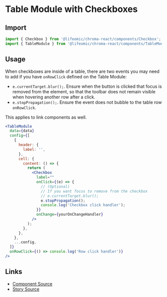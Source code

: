 # Table Module with Checkboxes

<!-- STORY -->

## Import

```js
import { Checkbox } from '@lifeomic/chroma-react/components/Checkbox';
import { TableModule } from '@lifeomic/chroma-react/components/TableModule';
```

## Usage

When checkboxes are inside of a table, there are two events you may need to add
if you have `onRowClick` defined on the Table Module:

- `e.currentTarget.blur();`. Ensure when the button is clicked that focus is
  removed from the element, so that the toolbar does not remain visible when
  hovering another row after a click.
- `e.stopPropagation();`. Ensure the event does not bubble to the table row
  `onRowClick`.

This applies to link components as well.

```jsx
<TableModule
  data={data}
  config={[
    {
      header: {
        label: '',
      },
      cell: {
        content: () => {
          return (
            <Checkbox
              label=""
              onClick={(e) => {
                // (Optional)
                // If you want focus to remove from the checkbox
                // e.currentTarget.blur();
                e.stopPropagation();
                console.log('Checkbox click handler');
              }}
              onChange={yourOnChangeHandler}
            />
          );
        },
      },
    },
    ...config,
  ]}
  onRowClick={() => console.log('Row click handler')}
/>
```

## Links

- [Component Source](https://github.com/lifeomic/chroma-react/blob/master/src/components/TableModule/TableModule.tsx)
- [Story Source](https://github.com/lifeomic/chroma-react/blob/master/stories/components/TableModule/TableModule.stories.tsx)
